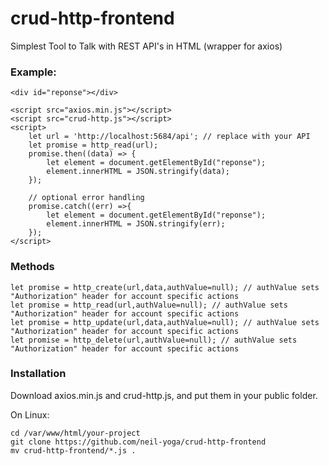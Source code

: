 # crud-http-frontend
Simplest Tool to Talk with REST API's in HTML (wrapper for axios)

### Example:
```
<div id="reponse"></div>

<script src="axios.min.js"></script>
<script src="crud-http.js"></script>
<script>
    let url = 'http://localhost:5684/api'; // replace with your API
    let promise = http_read(url);
    promise.then((data) => {
        let element = document.getElementById("reponse");
        element.innerHTML = JSON.stringify(data);
    });
      
    // optional error handling
    promise.catch((err) =>{
        let element = document.getElementById("reponse");
        element.innerHTML = JSON.stringify(err);
    });
</script>
```

### Methods
```
let promise = http_create(url,data,authValue=null); // authValue sets "Authorization" header for account specific actions
let promise = http_read(url,authValue=null); // authValue sets "Authorization" header for account specific actions
let promise = http_update(url,data,authValue=null); // authValue sets "Authorization" header for account specific actions
let promise = http_delete(url,authValue=null); // authValue sets "Authorization" header for account specific actions
``` 

### Installation
Download axios.min.js and crud-http.js, and put them in your public folder.

On Linux:
```
cd /var/www/html/your-project
git clone https://github.com/neil-yoga/crud-http-frontend
mv crud-http-frontend/*.js .
```

